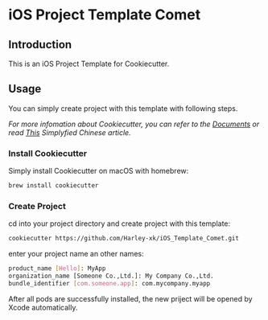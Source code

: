 # iOS Project Template Comet

## Introduction

This is an iOS Project Template for Cookiecutter.

## Usage

You can simply create project with this template with following steps.

*For more infomation about Cookiecutter, you can refer to the [Documents](https://cookiecutter.readthedocs.io/en/latest/) or read [This](https://www.jianshu.com/p/a404ab38dac2) Simplyfied Chinese article.*

### Install Cookiecutter

Simply install Cookiecutter on macOS with homebrew:

```bash
brew install cookiecutter
```

### Create Project

cd into your project directory and create project with this template:

```bash
cookiecutter https://github.com/Harley-xk/iOS_Template_Comet.git
```

enter your project name an other names:

```bash
product_name [Hello]: MyApp
organization_name [Someone Co.,Ltd.]: My Company Co.,Ltd.
bundle_identifier [com.someone.app]: com.mycompany.myapp
```

After all pods are successfully installed, the new priject will be opened by Xcode automatically.